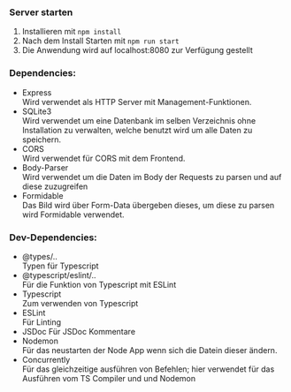 ### Server starten

1. Installieren mit `npm install`
2. Nach dem Install Starten mit `npm run start`
3. Die Anwendung wird auf localhost:8080 zur Verfügung gestellt

### Dependencies:

- Express  
  Wird verwendet als HTTP Server mit Management-Funktionen.
- SQLite3  
  Wird verwendet um eine Datenbank im selben Verzeichnis ohne Installation zu verwalten, welche benutzt wird um alle Daten zu speichern.
- CORS  
  Wird verwendet für CORS mit dem Frontend.
- Body-Parser  
  Wird verwendet um die Daten im Body der Requests zu parsen und auf diese zuzugreifen
- Formidable  
  Das Bild wird über Form-Data übergeben dieses, um diese zu parsen wird Formidable verwendet.

### Dev-Dependencies:

- @types/..  
  Typen für Typescript
- @typescript/eslint/..  
  Für die Funktion von Typescript mit ESLint
- Typescript  
  Zum verwenden von Typescript
- ESLint  
  Für Linting
- JSDoc
  Für JSDoc Kommentare
- Nodemon  
  Für das neustarten der Node App wenn sich die Datein dieser ändern.
- Concurrently  
  Für das gleichzeitige ausführen von Befehlen; hier verwendet für das Ausführen vom TS Compiler und und Nodemon
